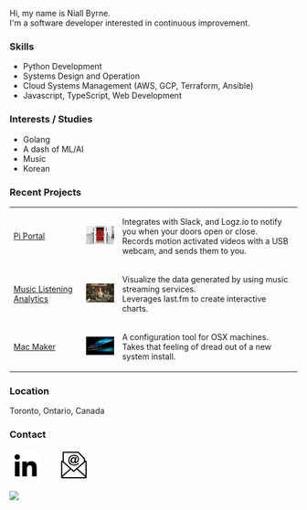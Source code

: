 Hi, my name is Niall Byrne.<br/>
I'm a software developer interested in continuous improvement.

### Skills

- Python Development
- Systems Design and Operation
- Cloud Systems Management (AWS, GCP, Terraform, Ansible)
- Javascript, TypeScript, Web Development

### Interests / Studies

- Golang
- A dash of ML/AI
- Music
- Korean

### Recent Projects

<table>
  <tr>
    <td>
      <a href="https://github.com/PI-Portal/pi_portal" target="_blank">
        Pi Portal
      </a>
    </td>
    <td>
      <a href="https://github.com/PI-Portal/pi_portal" target="_blank">
        <img alt="Matteus Silva on Pexels" src="./content/images/project.pi_portal.jpg" width="100"/>
      </a>
    </td>
    <td>
      <p>    
        Integrates with Slack, and Logz.io to notify you when your doors open or close. <br>
        Records motion activated videos with a USB webcam, and sends them to you.
      </p>
    </td>
  </tr>
  <tr>
    <td>
      <a href="https://github.com/Music-Metadata-Analysis/mla" target="_blank">
        Music Listening Analytics
      </a>
    </td>
    <td>
      <a href="https://github.com/Music-Metadata-Analysis/mla" target="_blank">
        <img alt="Jamakassi on Unsplash" src="./content/images/project.mla.jpg" width="100"/>
      </a>
    </td>
    <td>
      <p>    
        Visualize the data generated by using music streaming services. <br>
        Leverages last.fm to create interactive charts.
      </p>
    </td>
  </tr>  
  <tr>
    <td>
      <a href="https://github.com/osx-provisioner/mac_maker" target="_blank">
        Mac Maker
      </a>
    </td>
    <td>
      <a href="https://github.com/osx-provisioner/mac_maker" target="_blank">
        <img alt="Philipp Katzenberger on Unsplash" src="./content/images/project.macmaker.jpg" width="100"/>
      </a>
    </td>
    <td>
      <p>    
        A configuration tool for OSX machines. <br>
        Takes that feeling of dread out of a new system install.
      </p>
    </td>
  </tr>
</table>

### Location

Toronto, Ontario, Canada

### Contact

[![LinkedIn Profile](./content/images/icon.linkedin.jpeg)](https://www.linkedin.com/in/byrnen/) &nbsp;&nbsp;&nbsp;&nbsp;&nbsp; [![Email](./content/images/icon.email.jpeg)](https://docs.google.com/forms/d/e/1FAIpQLSfn-XW5zF0zz8v7DzO_joowbh97ZOKhZ0pdfhkPzE0-cihIew/viewform)

<img src="https://www.google-analytics.com/collect?v=1&tid=UA-202418502-1&cid=555&aip=1&t=event&ec=profile&ea=view&dp=profile&dt=version1">
